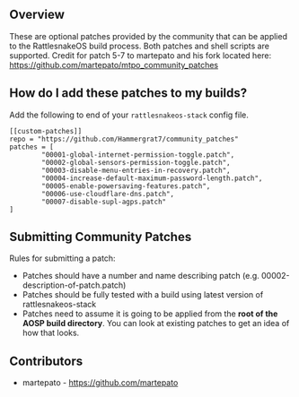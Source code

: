 ## Overview
These are optional patches provided by the community that can be applied to the RattlesnakeOS build process. Both patches and shell scripts are supported. Credit for patch 5-7 to martepato and his fork located here: https://github.com/martepato/mtpo_community_patches

## How do I add these patches to my builds?
Add the following to end of your `rattlesnakeos-stack` config file.
```
[[custom-patches]]
repo = "https://github.com/Hammergrat7/community_patches"
patches = [
        "00001-global-internet-permission-toggle.patch",
        "00002-global-sensors-permission-toggle.patch",
        "00003-disable-menu-entries-in-recovery.patch",
        "00004-increase-default-maximum-password-length.patch",
        "00005-enable-powersaving-features.patch",
        "00006-use-cloudflare-dns.patch",
        "00007-disable-supl-agps.patch"
]
```
## Submitting Community Patches
Rules for submitting a patch:
* Patches should have a number and name describing patch (e.g. 00002-description-of-patch.patch)
* Patches should be fully tested with a build using latest version of rattlesnakeos-stack
* Patches need to assume it is going to be applied from the <b>root of the AOSP build directory</b>. You can look at existing patches to get an idea of how that looks.

## Contributors
* martepato - https://github.com/martepato
